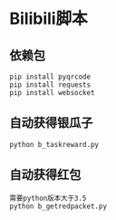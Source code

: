 # Bilibili脚本

## 依赖包

    pip install pyqrcode 
    pip install requests 
    pip install websocket

## 自动获得银瓜子
    python b_taskreward.py
    
## 自动获得红包
    需要python版本大于3.5
    python b_getredpacket.py
